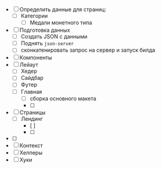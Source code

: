 - [ ] Определить данные для страниц:
	- [ ] Категории
		- [ ] Медали монетного типа
- [ ] Подготовка данных
	- [ ] Создать JSON с данными
	- [ ] Поднять `json-server`
	- [ ] сконкатенировать запрос на сервер и запуск билда
- [ ] Компоненты
- [ ] Лейаут
	- [ ] Хедер
	- [ ] Сайдбар
	- [ ] Футер
	- [ ] Главная
		- [ ] сборка основного макета
		- [ ] 
- [ ] Страницы
	- [ ] Лендинг
		- [ ] 
		- [ ] 
- [ ] 
- [ ] Контекст
- [ ] Хелперы
- [ ] Хуки
